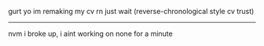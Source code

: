 gurt yo
im remaking my cv rn just wait (reverse-chronological style cv trust)
***
nvm i broke up, i aint working on none for a minute
<!---
DinnerDinner/DinnerDinner is a ✨ special ✨ repository because its `README.md` (this file) appears on your GitHub profile.
You can click the Preview link to take a look at your changes.
--->
